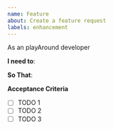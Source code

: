 ```yaml
---
name: Feature
about: Create a feature request
labels: enhancement
---
```


As an playAround developer

**I need to**:

**So That**:

**Acceptance Criteria**

- [ ] TODO 1
- [ ] TODO 2
- [ ] TODO 3
